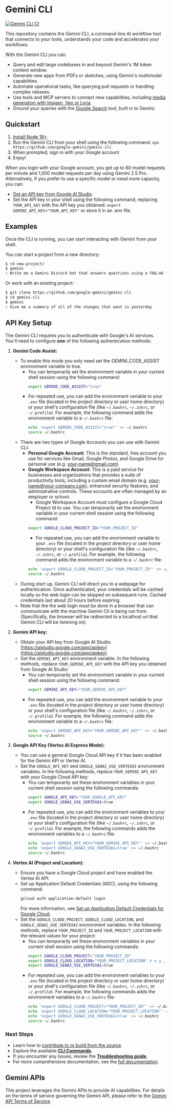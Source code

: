 # Gemini CLI

[![Gemini CLI CI](https://github.com/google-gemini/gemini-cli/actions/workflows/ci.yml/badge.svg)](https://github.com/google-gemini/gemini-cli/actions/workflows/ci.yml)

This repository contains the Gemini CLI, a command-line AI workflow tool that connects to your
tools, understands your code and accelerates your workflows.

With the Gemini CLI you can:

- Query and edit large codebases in and beyond Gemini's 1M token context window.
- Generate new apps from PDFs or sketches, using Gemini's multimodal capabilities.
- Automate operational tasks, like querying pull requests or handling complex rebases.
- Use tools and MCP servers to connect new capabilities, including [media generation with Imagen,
  Veo or Lyria](https://github.com/GoogleCloudPlatform/vertex-ai-creative-studio/tree/main/experiments/mcp-genmedia).
- Ground your queries with the [Google Search](https://ai.google.dev/gemini-api/docs/grounding)
  tool, built in to Gemini.

## Quickstart

1. [Install Node 18+](https://nodejs.org/en/download).
2. Run the Gemini CLI from your shell using the following command: `npx https://github.com/google-gemini/gemini-cli`
3. When prompted, sign in with your Google account
4. Enjoy!

When you login with your Google account, you get up to 60 model requests per minute and 1,000 model requests per day using Gemini 2.5 Pro. Alternatively, if you prefer to use a specific model or need more capacity, you can:

- [Get an API key from Google AI Studio](https://aistudio.google.com/apikey).
- Set the API key in your shell using the following command, replacing `YOUR_API_KEY` with the API key you obtained: `export GEMINI_API_KEY="YOUR_API_KEY"` or store it in an .env file.

## Examples

Once the CLI is running, you can start interacting with Gemini from your shell.

You can start a project from a new directory:

```sh
$ cd new-project/
$ gemini
> Write me a Gemini Discord bot that answers questions using a FAQ.md file I will provide
```

Or work with an existing project:

```sh
$ git clone https://github.com/google-gemini/gemini-cli
$ cd gemini-cli
$ gemini
> Give me a summary of all of the changes that went in yesterday
```

## API Key Setup

The Gemini CLI requires you to authenticate with Google's AI services. You'll need to configure **one** of the following authentication methods:

1.  **Gemini Code Assist:**

    - To enable this mode you only need set the GEMINI_CODE_ASSIST environment variable to true.
      - You can temporarily set the environment variable in your current shell session using the following command:
        ```bash
        export GEMINI_CODE_ASSIST="true"
        ```
      - For repeated use, you can add the environment variable to your `.env` file (located in the project directory or user home directory) or your shell's configuration file (like `~/.bashrc`, `~/.zshrc`, or `~/.profile`). For example, the following command adds the environment variable to a `~/.bashrc` file:
        ```bash
        echo 'export GEMINI_CODE_ASSIST="true"' >> ~/.bashrc
        source ~/.bashrc
        ```
    - There are two types of Google Accounts you can use with Gemini CLI:
      - **Personal Google Account**: This is the standard, free account you use for services like Gmail, Google Photos, and Google Drive for personal use (e.g. your-name@gmail.com).
      - **Google Workspace Account**: This is a paid service for businesses and organizations that provides a suite of productivity tools, including a custom email domain (e.g. your-name@your-company.com), enhanced security features, and administrative controls. These accounts are often managed by an employer or school.
        - Google Workspace Account must configure a Google Cloud Project Id to use. You can temporarily set the environment variable in your current shell session using the following command:
        ```bash
        export GOOGLE_CLOUD_PROJECT_ID="YOUR_PROJECT_ID"
        ```
        - For repeated use, you can add the environment variable to your `.env` file (located in the project directory or user home directory) or your shell's configuration file (like `~/.bashrc`, `~/.zshrc`, or `~/.profile`). For example, the following command adds the environment variable to a `~/.bashrc` file:
        ```bash
        echo 'export GOOGLE_CLOUD_PROJECT_ID="YOUR_PROJECT_ID"' >> ~/.bashrc
        source ~/.bashrc
        ```
    - During start up, Gemini CLI will direct you to a webpage for authentication. Once authenticated, your credentials will be cached locally so the web login can be skipped on subsequent runs. Cached credentials last about 20 hours before expiring.
    - Note that the the web login must be done in a browser that can communicate with the machine Gemini Cli is being run from. (Specifically, the browser will be redirected to a localhost url that Gemini CLI will be listening on).

2.  **Gemini API key:**

    - Obtain your API key from Google AI Studio: [https://aistudio.google.com/app/apikey](https://aistudio.google.com/app/apikey)
    - Set the `GEMINI_API_KEY` environment variable. In the following methods, replace `YOUR_GEMINI_API_KEY` with the API key you obtained from Google AI Studio:
      - You can temporarily set the environment variable in your current shell session using the following command:
        ```bash
        export GEMINI_API_KEY="YOUR_GEMINI_API_KEY"
        ```
      - For repeated use, you can add the environment variable to your `.env` file (located in the project directory or user home directory) or your shell's configuration file (like `~/.bashrc`, `~/.zshrc`, or `~/.profile`). For example, the following command adds the environment variable to a `~/.bashrc` file:
        ```bash
        echo 'export GEMINI_API_KEY="YOUR_GEMINI_API_KEY"' >> ~/.bashrc
        source ~/.bashrc
        ```

3.  **Google API Key (Vertex AI Express Mode):**

    - You can use a general Google Cloud API key if it has been enabled for the Gemini API or Vertex AI.
    - Set the `GOOGLE_API_KEY` and `GOOGLE_GENAI_USE_VERTEXAI` environment variables. In the following methods, replace `YOUR_GEMINI_API_KEY` with your Google Cloud API key:
      - You can temporarily set these environment variables in your current shell session using the following commands:
        ```bash
        export GOOGLE_API_KEY="YOUR_GOOGLE_API_KEY"
        export GOOGLE_GENAI_USE_VERTEXAI=true
        ```
      - For repeated use, you can add the environment variables to your `.env` file (located in the project directory or user home directory) or your shell's configuration file (like `~/.bashrc`, `~/.zshrc`, or `~/.profile`). For example, the following commands adds the environment variables to a `~/.bashrc` file:
        ```bash
        echo 'export GEMINI_API_KEY="YOUR_GEMINI_API_KEY"' >> ~/.bashrc
        echo 'export GOOGLE_GENAI_USE_VERTEXAI=true' >> ~/.bashrc
        source ~/.bashrc
        ```

4.  **Vertex AI (Project and Location):**
    - Ensure you have a Google Cloud project and have enabled the Vertex AI API.
    - Set up Application Default Credentials (ADC), using the following command:
      ```bash
      gcloud auth application-default login
      ```
      For more information, see [Set up Application Default Credentials for Google Cloud](https://cloud.google.com/docs/authentication/provide-credentials-adc).
    - Set the `GOOGLE_CLOUD_PROJECT`, `GOOGLE_CLOUD_LOCATION`, and `GOOGLE_GENAI_USE_VERTEXAI` environment variables. In the following methods, replace `YOUR_PROJECT_ID` and `YOUR_PROJECT_LOCATION` with the relevant values for your project:
      - You can temporarily set these environment variables in your current shell session using the following commands:
        ```bash
        export GOOGLE_CLOUD_PROJECT="YOUR_PROJECT_ID"
        export GOOGLE_CLOUD_LOCATION="YOUR_PROJECT_LOCATION" # e.g., us-central1
        export GOOGLE_GENAI_USE_VERTEXAI=true
        ```
      - For repeated use, you can add the environment variables to your `.env` file (located in the project directory or user home directory) or your shell's configuration file (like `~/.bashrc`, `~/.zshrc`, or `~/.profile`). For example, the following commands adds the environment variables to a `~/.bashrc` file:
        ```bash
        echo 'export GOOGLE_CLOUD_PROJECT="YOUR_PROJECT_ID"' >> ~/.bashrc
        echo 'export GOOGLE_CLOUD_LOCATION="YOUR_PROJECT_LOCATION"' >> ~/.bashrc
        echo 'export GOOGLE_GENAI_USE_VERTEXAI=true' >> ~/.bashrc
        source ~/.bashrc
        ```

### Next Steps

- Learn how to [contribute to or build from the source](./CONTRIBUTING.md).
- Explore the available **[CLI Commands](./docs/cli/commands.md)**.
- If you encounter any issues, review the **[Troubleshooting guide](./docs/troubleshooting.md)**.
- For more comprehensive documentation, see the [full documentation](./docs/index.md).

## Gemini APIs

This project leverages the Gemini APIs to provide AI capabilities. For details on the terms of service governing the Gemini API, please refer to the [Gemini API Terms of Service](https://ai.google.dev/gemini-api/terms).
